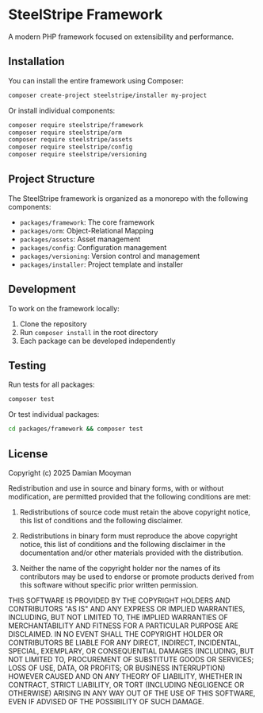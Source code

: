 # SteelStripe Framework

A modern PHP framework focused on extensibility and performance.

## Installation

You can install the entire framework using Composer:

```bash
composer create-project steelstripe/installer my-project
```

Or install individual components:

```bash
composer require steelstripe/framework
composer require steelstripe/orm
composer require steelstripe/assets
composer require steelstripe/config
composer require steelstripe/versioning
```

## Project Structure

The SteelStripe framework is organized as a monorepo with the following components:

- `packages/framework`: The core framework
- `packages/orm`: Object-Relational Mapping
- `packages/assets`: Asset management
- `packages/config`: Configuration management
- `packages/versioning`: Version control and management
- `packages/installer`: Project template and installer

## Development

To work on the framework locally:

1. Clone the repository
2. Run `composer install` in the root directory
3. Each package can be developed independently

## Testing

Run tests for all packages:

```bash
composer test
```

Or test individual packages:

```bash
cd packages/framework && composer test
```

## License

Copyright (c) 2025 Damian Mooyman

Redistribution and use in source and binary forms, with or without modification, are permitted provided that the following conditions are met:

1. Redistributions of source code must retain the above copyright notice, this list of conditions and the following disclaimer.

2. Redistributions in binary form must reproduce the above copyright notice, this list of conditions and the following disclaimer in the documentation and/or other materials provided with the distribution.

3. Neither the name of the copyright holder nor the names of its contributors may be used to endorse or promote products derived from this software without specific prior written permission.

THIS SOFTWARE IS PROVIDED BY THE COPYRIGHT HOLDERS AND CONTRIBUTORS "AS IS" AND ANY EXPRESS OR IMPLIED WARRANTIES, INCLUDING, BUT NOT LIMITED TO, THE IMPLIED WARRANTIES OF MERCHANTABILITY AND FITNESS FOR A PARTICULAR PURPOSE ARE DISCLAIMED. IN NO EVENT SHALL THE COPYRIGHT HOLDER OR CONTRIBUTORS BE LIABLE FOR ANY DIRECT, INDIRECT, INCIDENTAL, SPECIAL, EXEMPLARY, OR CONSEQUENTIAL DAMAGES (INCLUDING, BUT NOT LIMITED TO, PROCUREMENT OF SUBSTITUTE GOODS OR SERVICES; LOSS OF USE, DATA, OR PROFITS; OR BUSINESS INTERRUPTION) HOWEVER CAUSED AND ON ANY THEORY OF LIABILITY, WHETHER IN CONTRACT, STRICT LIABILITY, OR TORT (INCLUDING NEGLIGENCE OR OTHERWISE) ARISING IN ANY WAY OUT OF THE USE OF THIS SOFTWARE, EVEN IF ADVISED OF THE POSSIBILITY OF SUCH DAMAGE.